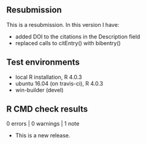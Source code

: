 ## Resubmission
This is a resubmission. In this version I have:

* added DOI to the citations in the Description field
* replaced calls to citEntry() with bibentry()

## Test environments
* local R installation, R 4.0.3
* ubuntu 16.04 (on travis-ci), R 4.0.3
* win-builder (devel)

## R CMD check results

0 errors | 0 warnings | 1 note

* This is a new release.

